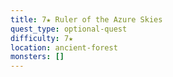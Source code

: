 ```yaml
---
title: 7★ Ruler of the Azure Skies
quest_type: optional-quest
difficulty: 7★
location: ancient-forest
monsters: []
---
```

